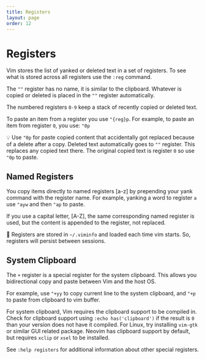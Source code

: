 ```yaml
---
title: Registers
layout: page
order: 12
---
```


# Registers

Vim stores the list of yanked or deleted text in a set of registers. To see what is stored across all registers use the `:reg` command.

The `""` register has no name, it is similar to the clipboard. Whatever is copied or deleted is placed in the `""` register automatically.

The numbered registers `0-9` keep a stack of recently copied or deleted text.

To paste an item from a register you use `"{reg}p`. For example, to paste an item from register `0`, you use: `"0p`

<span class="tip">💡</span> Use `"0p` for paste copied content that accidentally got replaced because of a delete after a copy. Deleted text automatically goes to `""` register. This replaces any copied text there. The original copied text is register `0` so use `"0p` to paste.

## Named Registers

You copy items directly to named registers [a-z] by prepending your yank command with the register name. For example, yanking a word to register `a` use `"ayw` and then `"ap` to paste.

If you use a capital letter, [A-Z], the same corresponding named register is used, but the content is appended to the register, not replaced.

<span class="tip">📄</span> Registers are stored in `~/.viminfo` and loaded each time vim starts. So, registers will persist between sessions.

## System Clipboard

The `+` register is a special register for the system clipboard. This allows you bidirectional copy and paste between Vim and the host OS.

For example, use `"+yy` to copy current line to the system clipboard, and `"+p` to paste from clipboard to vim buffer.

For system clipboard, Vim requires the clipboard support to be compiled in. Check for clipboard support using `:echo has('clipboard')` if the result is `0` than your version does not have it compiled. For Linux, try installing `vim-gtk` or similar GUI related package. Neovim has clipboard support by default, but requires `xclip` or `xsel` to be installed.

See `:help registers` for additional information about other special registers.

